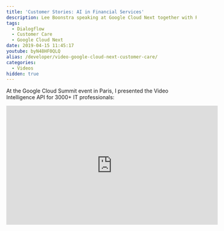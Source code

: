 ```yaml
---
title: 'Customer Stories: AI in Financial Services'
description: Lee Boonstra speaking at Google Cloud Next together with Rabobank. RaboBank will describe how they are using Dialogflow and Google Assistant to improve customer care.
tags:
  - Dialogflow
  - Customer Care
  - Google Cloud Next
date: 2019-04-15 11:45:17
youtube: byN48HF0QLQ
alias: /developer/video-google-cloud-next-customer-care/
categories:
  - Videos
hidden: true
---
```


At the Google Cloud Summit event in Paris, I presented the Video Intelligence API for 3000+ IT professionals: 
<!--more-->
<iframe width="560" height="315" src="https://www.youtube.com/embed/byN48HF0QLQ?start=1369" frameborder="0" allow="accelerometer; autoplay; encrypted-media; gyroscope; picture-in-picture" allowfullscreen></iframe>